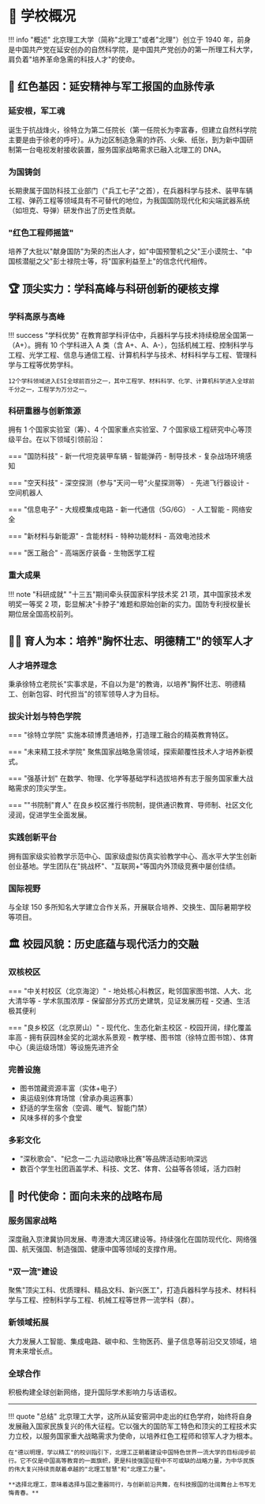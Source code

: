 # 🏫 学校概况

!!! info "概述"
北京理工大学（简称"北理工"或者"北理"）创立于 1940 年，前身是中国共产党在延安创办的自然科学院，是中国共产党创办的第一所理工科大学，肩负着"培养革命急需的科技人才"的使命。

## 🔴 红色基因：延安精神与军工报国的血脉传承

### 延安根，军工魂

诞生于抗战烽火，徐特立为第二任院长（第一任院长为李富春，但建立自然科学院主要是由于徐老的呼吁）。从为边区制造急需的炸药、火柴、纸张，到为新中国研制第一台电视发射接收装置，服务国家战略需求已融入北理工的 DNA。

### 为国铸剑

长期隶属于国防科技工业部门（"兵工七子"之首），在兵器科学与技术、装甲车辆工程、弹药工程等领域具有不可替代的地位，为我国国防现代化和尖端武器系统（如坦克、导弹）研发作出了历史性贡献。

### "红色工程师摇篮"

培养了大批以"献身国防"为荣的杰出人才，如"中国预警机之父"王小谟院士、"中国核潜艇之父"彭士禄院士等，将"国家利益至上"的信念代代相传。

## 🏆 顶尖实力：学科高峰与科研创新的硬核支撑

### 学科高原与高峰

!!! success "学科优势"
在教育部学科评估中，兵器科学与技术持续稳居全国第一（A+）。拥有 10 个学科进入 A 类（含 A+、A、A-），包括机械工程、控制科学与工程、光学工程、信息与通信工程、计算机科学与技术、材料科学与工程、管理科学与工程等优势学科。

    12个学科领域进入ESI全球前百分之一，其中工程学、材料科学、化学、计算机科学进入全球前千分之一，工程学为万分之一。

### 科研重器与创新策源

拥有 1 个国家实验室（筹）、4 个国家重点实验室、7 个国家级工程研究中心等顶级平台。在以下领域引领前沿：

=== "国防科技" - 新一代坦克装甲车辆 - 智能弹药 - 制导技术 - 复杂战场环境感知

=== "空天科技" - 深空探测（参与"天问一号"火星探测等） - 先进飞行器设计 - 空间机器人

=== "信息电子" - 大规模集成电路 - 新一代通信（5G/6G） - 人工智能 - 网络安全

=== "新材料与新能源" - 含能材料 - 特种功能材料 - 高效电池技术

=== "医工融合" - 高端医疗装备 - 生物医学工程

### 重大成果

!!! note "科研成就"
"十三五"期间牵头获国家科学技术奖 21 项，其中国家技术发明奖一等奖 2 项，彰显解决"卡脖子"难题和原始创新的实力。国防专利授权量长期位居全国高校前列。

## 👨‍🎓 育人为本：培养"胸怀壮志、明德精工"的领军人才

### 人才培养理念

秉承徐特立老院长"实事求是，不自以为是"的教诲，以培养"胸怀壮志、明德精工、创新包容、时代担当"的领军领导人才为目标。

### 拔尖计划与特色学院

=== "徐特立学院"
实施本硕博贯通培养，打造理工融合的精英教育特区。

=== "未来精工技术学院"
聚焦国家战略急需领域，探索颠覆性技术人才培养新模式。

=== "强基计划"
在数学、物理、化学等基础学科选拔培养有志于服务国家重大战略需求的顶尖学生。

=== ""书院制"育人"
在良乡校区推行书院制，提供通识教育、导师制、社区文化浸润，促进学生全面发展。

### 实践创新平台

拥有国家级实验教学示范中心、国家级虚拟仿真实验教学中心、高水平大学生创新创业基地。学生团队在"挑战杯"、"互联网+"等国内外顶级竞赛中屡创佳绩。

### 国际视野

与全球 150 多所知名大学建立合作关系，开展联合培养、交换生、国际暑期学校等项目。

## 🏛️ 校园风貌：历史底蕴与现代活力的交融

### 双核校区

=== "中关村校区（北京海淀）" - 地处核心科教区，毗邻国家图书馆、人大、北大清华等 - 学术氛围浓厚 - 保留部分苏式历史建筑，见证发展历程 - 交通、生活极其便利

=== "良乡校区（北京房山）" - 现代化、生态化新主校区 - 校园开阔，绿化覆盖率高 - 拥有获园林金奖的北湖水系景观 - 教学楼、图书馆（徐特立图书馆）、体育中心（奥运级场馆）等设施先进齐全

### 完善设施

- 图书馆藏资源丰富（实体+电子）
- 奥运级别体育场馆（曾承办奥运赛事）
- 舒适的学生宿舍（空调、暖气、智能门禁）
- 风味多样的多个食堂

### 多彩文化

- "深秋歌会"、"纪念一二·九运动歌咏比赛"等品牌活动影响深远
- 数百个学生社团涵盖学术、科技、文艺、体育、公益等各领域，活力四射

## 🚀 时代使命：面向未来的战略布局

### 服务国家战略

深度融入京津冀协同发展、粤港澳大湾区建设等。持续强化在国防现代化、网络强国、航天强国、制造强国、健康中国等领域的支撑作用。

### "双一流"建设

聚焦"顶尖工科、优质理科、精品文科、新兴医工"，打造兵器科学与技术、材料科学与工程、控制科学与工程、机械工程等世界一流学科（群）。

### 新领域拓展

大力发展人工智能、集成电路、碳中和、生物医药、量子信息等前沿交叉领域，培育未来增长点。

### 全球合作

积极构建全球创新网络，提升国际学术影响力与话语权。

---

!!! quote "总结"
北京理工大学，这所从延安窑洞中走出的红色学府，始终将自身发展融入国家民族复兴的伟大征程。它以强大的国防军工特色和顶尖的工程技术实力立校，以服务国家重大战略需求为使命，以培养红色工程师和领军人才为根本。

    在"德以明理，学以精工"的校训指引下，北理工正朝着建设中国特色世界一流大学的目标阔步前行。它不仅是中国高等教育的一面旗帜，更是科技强国征程中不可或缺的战略力量，为中华民族的伟大复兴持续贡献着卓越的"北理工智慧"和"北理工力量"。

    **选择北理工，意味着选择与国之重器同行，与创新前沿共舞，在科技报国的壮阔舞台上书写无悔青春。**
